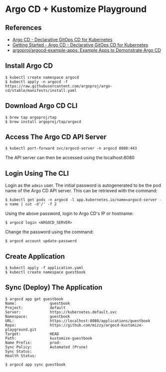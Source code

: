 # Argo CD + Kustomize Playground

## References

- [Argo CD - Declarative GitOps CD for Kubernetes](https://argoproj.github.io/argo-cd/)
- [Getting Started - Argo CD - Declarative GitOps CD for Kubernetes](https://argoproj.github.io/argo-cd/getting_started/)
- [argoproj/argocd-example-apps: Example Apps to Demonstrate Argo CD](https://github.com/argoproj/argocd-example-apps)

## Install Argo CD

```
$ kubectl create namespace argocd
$ kubectl apply -n argocd -f https://raw.githubusercontent.com/argoproj/argo-cd/stable/manifests/install.yaml
```

## Download Argo CD CLI

```
$ brew tap argoproj/tap
$ brew install argoproj/tap/argocd
```

## Access The Argo CD API Server

```
$ kubectl port-forward svc/argocd-server -n argocd 8080:443
```

The API server can then be accessed using the localhost:8080

## Login Using The CLI

Login as the `admin` user. The initial password is autogenerated to be the pod name of the Argo CD API server. This can be retrieved with the command:

```
$ kubectl get pods -n argocd -l app.kubernetes.io/name=argocd-server -o name | cut -d'/' -f 2
```

Using the above password, login to Argo CD's IP or hostname:

```
$ argocd login <ARGOCD_SERVER>
```

Change the password using the command:

```
$ argocd account update-password
```


## Create Application

```
$ kubectl apply -f application.yaml
$ kubectl create namespace guestbook
```

## Sync (Deploy) The Application

```
$ argocd app get guestbook
Name:               guestbook
Project:            default
Server:             https://kubernetes.default.svc
Namespace:          guestbook
URL:                https://localhost:8080/applications/guestbook
Repo:               https://github.com/mizzy/argocd-kustomize-playground.git
Target:             HEAD
Path:               kustomize-guestbook
Name Prefix:        prod-
Sync Policy:        Automated (Prune)
Sync Status:
Health Status:
```

```
$ argocd app sync guestbook
```
